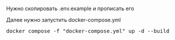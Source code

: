 Нужно скопировать .env.example и прописать его

Далее нужно запустить docker-compose.yml

<pre>
docker compose -f "docker-compose.yml" up -d --build 
</pre>
